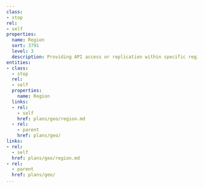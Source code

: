 ```yaml
---
class:
- stop
rel:
- self
properties:
  name: Region
  sort: 3791
  level: 3
  description: Providing API access or replication within specific regions.
entities:
- class:
  - stop
  rel:
  - self
  properties:
    name: Region
  links:
  - rel:
    - self
    href: plans/geo/region.md
  - rel:
    - parent
    href: plans/geo/
links:
- rel:
  - self
  href: plans/geo/region.md
- rel:
  - parent
  href: plans/geo/
...
```

